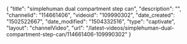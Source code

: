 {
    "title": "simplehuman dual compartment step can",
    "description": "",
    "channelid": "114661406",
    "videoid": "109990302",
    "date_created": "1502522667",
    "date_modified": "1504332516",
    "type": "captivate",
    "layout": "channelVideo",
    "url": "\/latest-videos\/simplehuman-dual-compartment-step-can\/114661406-109990302"
}